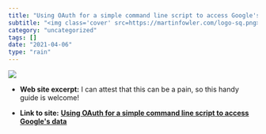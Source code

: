 ```yaml
---
title: "Using OAuth for a simple command line script to access Google's data"
subtitle: "<img class='cover' src=https://martinfowler.com/logo-sq.png>"
category: "uncategorized"
tags: []
date: "2021-04-06"
type: "rain"
---
```

<img class="cover" src=https://martinfowler.com/logo-sq.png>



* **Web site excerpt:** I can attest that this can be a pain, so this handy guide is welcome!

* **Link to site:** **[Using OAuth for a simple command line script to access Google's data](https://martinfowler.com/articles/command-line-google.html)**